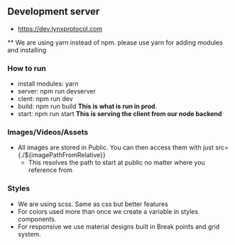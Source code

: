 ## Development server

- https://dev.lynxprotocol.com

\*\* We are using yarn instead of npm. please use yarn for adding modules and installing

### How to run

- install modules: yarn
- server: npm run devserver
- clent: npm run dev
- build: npm run build **This is what is run in prod**.
- start: npm run start **This is serving the client from our node backend**

### Images/Videos/Assets

- All images are stored in Public. You can then access them with just src={./\${imagePathFromRelative}}
  - This resolves the path to start at public no matter where you reference from

### Styles

- We are using scss. Same as css but better features
- For colors used more than once we create a variable in styles components.
- For responsive we use material designs built in Break points and grid system.
